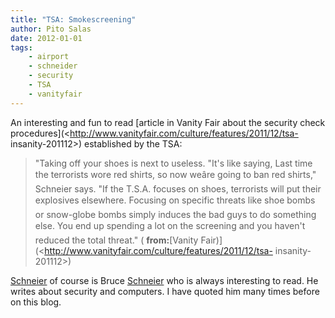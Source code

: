 ```yaml
---
title: "TSA: Smokescreening"
author: Pito Salas
date: 2012-01-01
tags:
    - airport
    - schneider
    - security
    - TSA
    - vanityfair
---
```




An interesting and fun to read [article in Vanity Fair about the security
check procedures](<http://www.vanityfair.com/culture/features/2011/12/tsa-
insanity-201112>) established by the TSA:

> "Taking off your shoes is next to useless. "It's like saying, Last time the
> terrorists wore red shirts, so now weâre going to ban red shirts,"
> Schneier says. "If the T.S.A. focuses on shoes, terrorists will put their
> explosives elsewhere. Focusing on specific threats like shoe bombs or
> snow-globe bombs simply induces the bad guys to do something else. You end
> up spending a lot on the screening and you haven't reduced the total
> threat." ( **from:**[Vanity
> Fair)](<http://www.vanityfair.com/culture/features/2011/12/tsa-
> insanity-201112>)

[Schneier](<http://www.schneier.com/>) of course is Bruce
[Schneier](<http://www.schneier.com/>) who is always interesting to read. He
writes about security and computers. I have quoted him many times before on
this blog.


